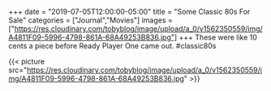 +++
date = "2019-07-05T12:00:00-05:00"
title = "Some Classic 80s For Sale"
categories = ["Journal","Movies"]
images = ["https://res.cloudinary.com/tobyblog/image/upload/a_0/v1562350559/img/A4811F09-5996-4798-861A-68A49253B836.jpg"]
+++
These were like 10 cents a piece before Ready Player One came out. #classic80s

{{< picture src="https://res.cloudinary.com/tobyblog/image/upload/a_0/v1562350559/img/A4811F09-5996-4798-861A-68A49253B836.jpg" >}}
